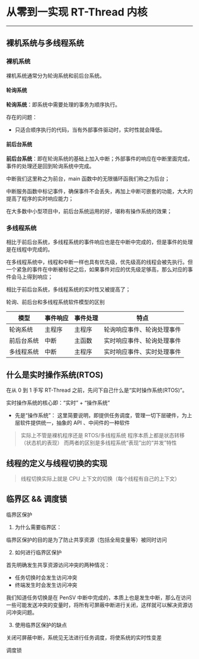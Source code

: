 # 从零到一实现 RT-Thread 内核

---

## 裸机系统与多线程系统

### 裸机系统

裸机系统通常分为轮询系统和前后台系统。

#### 轮询系统

**轮询系统**：即系统中需要处理的事务为顺序执行。

存在的问题：

- 只适合顺序执行的代码，当有外部事件驱动时，实时性就会降低。

#### 前后台系统

**前后台系统**：即在轮询系统的基础上加入中断；外部事件的响应在中断里面完成，事件的处理还是回到轮询系统中完成。

中断我们这里称之为前台，main 函数中的无限循环函我们称之为后台；

中断服务函数中标记事件，确保事件不会丢失，再加上中断可嵌套的功能，大大的提高了程序的实时响应能力；

在大多数中小型项目中，前后台系统运用的好，堪称有操作系统的效果；

### 多线程系统


相比于前后台系统，多线程系统的事件响应也是在中断中完成的，但是事件的处理是在线程中完成的。

在多线程系统中，线程和中断一样也具有优先级，优先级高的线程会被先执行。但一个紧急的事件在中断被标记之后，如果事件对应的优先级足够高，那么对应的事件会马上得到响应；

相比于前后台系统，多线程系统的实时性又被提高了；


轮询、前后台和多线程系统软件模型的区别

| 模型 | 事件响应 | 事件处理 | 特点 |
| --- | --- | --- | --- |
| 轮询系统 | 主程序 | 主程序 | 轮询响应事件、轮询处理事件 |
| 前后台系统 | 中断 | 主函数 | 实时响应事件、轮询处理事件 |
| 多线程系统 | 中断 | 主程序 | 实时响应事件、实时处理事件 |

## 什么是实时操作系统(RTOS)

在从 0 到 1 手写 RT-Thread 之前，先问下自己什么是“实时操作系统(RTOS)”。

实时操作系统的核心即：“实时” + “操作系统”

- 先是“操作系统”： 这里简要说明，即提供任务调度，管理一切下层硬件，为上层软件提供统一，抽象的 API 、中间件的一种软件


> 实际上不管是裸机程序还是 RTOS/多线程系统 程序本质上都是状态转移（状态机的表现）
> 而两者的区别是多线程系统“表现”出的“并发”特性

## 线程的定义与线程切换的实现

> 线程切换实际上就是 CPU 上下文的切换（每个线程有自己的上下文）


## 临界区 && 调度锁

临界区保护

1. 为什么需要临界区：

临界区保护的目的是为了防止共享资源（包括全局变量等）被同时访问

2. 如何进行临界区保护

首先明确发生共享资源访问冲突的两种情况：

- 任务切换时会发生访问冲突
- 终端发生时会发生访问冲突

我们知道任务切换是在 PenSV 中断中完成的，本质上也是发生中断，那么在访问一些可能发送冲突的变量时，将所有可屏蔽中断进行关闭，这样就可以解决资源访问冲突问题。

3. 使用临界区保护的缺点

关闭可屏蔽中断，系统见无法进行任务调度，将使系统的实时性变差

调度锁
